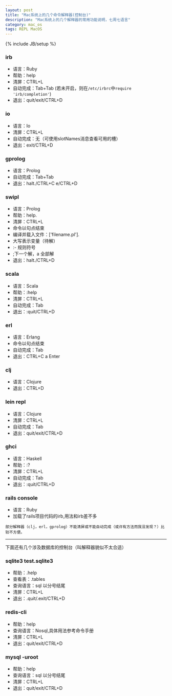 ```yaml
---
layout: post
title: "Mac系统上的几个命令解释器(控制台)"
description: "Mac系统上的几个解释器的常用功能说明，七周七语言"
category: mac_os
tags: REPL MacOS
---
```

{% include JB/setup %}

### irb

* 语言：Ruby
* 帮助：help
* 清屏：CTRL+L
* 自动完成：Tab+Tab (若未开启，则在`/etc/irbrc`中`require 'irb/completion'`)
* 退出：quit/exit/CTRL+D

### io

* 语言：Io
* 清屏：CTRL+L
* 自动完成：无（可使用slotNames消息查看可用的槽）
* 退出：exit/CTRL+D

### gprolog

* 语言：Prolog
* 自动完成：Tab+Tab
* 退出：halt./CTRL+C e/CTRL+D

### swipl

* 语言：Prolog
* 帮助：help.
* 清屏：CTRL+L
* 命令以句点结束
* 编译并载入文件：['filename.pl'].
* 大写表示变量（待解）
* :- 规则符号
* ;下一个解，a 全部解
* 退出：halt./CTRL+D

### scala

* 语言：Scala
* 帮助：:help
* 清屏：CTRL+L
* 自动完成：Tab
* 退出：:quit/CTRL+D

### erl

* 语言：Erlang
* 命令以句点结束
* 自动完成：Tab
* 退出：CTRL+C a Enter

### clj

* 语言：Clojure
* 退出：CTRL+D

### lein repl

* 语言：Clojure
* 清屏：CTRL+L
* 自动完成：Tab
* 退出：quit/exit/CTRL+D

### ghci

* 语言：Haskell
* 帮助：:?
* 清屏：CTRL+L
* 自动完成：Tab
* 退出：:quit/CTRL+D

### rails console

* 语言：Ruby
* 加载了rails项目代码的irb,用法和irb差不多


`部分解释器（clj，erl，gprolog）不能清屏或不能自动完成（或许有方法而我没发现？）比较不方便。`

***
下面还有几个涉及数据库的控制台（叫解释器貌似不太合适）

### sqlite3 test.sqlite3

* 帮助：.help
* 查看表：.tables
* 查询语言：sql 以分号结尾
* 清屏：CTRL+L
* 退出：.quit/.exit/CTRL+D

### redis-cli

* 帮助：help
* 查询语言：Nosql,具体用法参考命令手册
* 清屏：CTRL+L
* 退出：quit/exit/CTRL+D

### mysql -uroot

* 帮助：help
* 查询语言：sql 以分号结尾
* 清屏：CTRL+L
* 退出：quit/exit/CTRL+D
